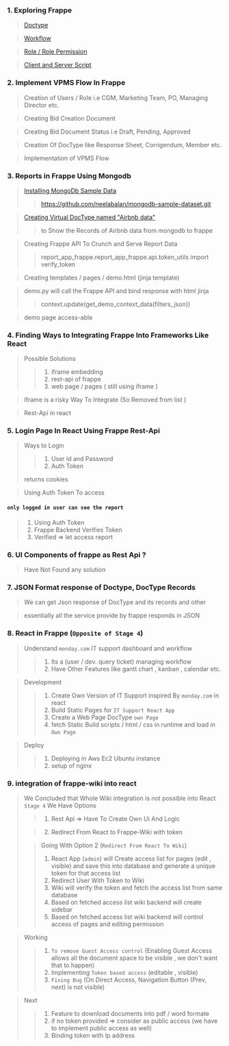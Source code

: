 

### 1. Exploring Frappe

> [Doctype](exploring_frappe/doctype.md)

>[Workflow](exploring_frappe/workflow.md) 

>[Role / Role Permission](exploring_frappe/role_and_role_permission.md)

>[Client and Server Script](exploring_frappe/client_and_server_script.md)

### 2. Implement VPMS Flow In Frappe

>Creation of Users / Role i.e CGM, Marketing Team, PO, Managing Director etc.

> Creating Bid Creation Document

>Creating Bid Document Status i.e Draft, Pending, Approved

>Creation Of DocType like Response Sheet,  Corrigendum, Member etc.

>Implementation of VPMS Flow


### 3. Reports in Frappe Using Mongodb

> [Installing MongoDb Sample Data](reports_in_frappe/installing_sample_data.md)
>> https://github.com/neelabalan/mongodb-sample-dataset.git

>[Creating Virtual DocType named "Airbnb data"](reports_in_frappe/creating_virtual_doctype_airbnb_data.md)
> > to Show the Records of Airbnb data from mongodb to frappe

> Creating Frappe API To Crunch and Serve Report Data
> >report_app_frappe.report_app_frappe.api.token_utils import verify_token


> Creating templates / pages / demo.html (jinja template)

>  demo.py will call the Frappe API and bind response with html jinja
> >context.update(get_demo_context_data(filters_json))

> demo page access-able 


### 4. Finding Ways to Integrating Frappe Into Frameworks Like React
> Possible Solutions
> > 1. iframe embedding
> > 2. rest-api of frappe
> > 3. web page  / pages ( still using iframe )

> Iframe is a risky Way To Integrate (So Removed from list )

> Rest-Api in react

### 5. Login Page In React Using Frappe Rest-Api

>Ways to Login 
> >1. User id and Password
> >2. Auth Token
>
> returns cookies 

> Using Auth Token To access

#### `only logged in user can see the report`
> 1. Using Auth Token
> 2. Frappe Backend Verifies Token
> 3. Verified => let access report

### 6. UI Components of frappe as Rest Api ?

> Have Not Found any solution

### 7.  JSON Format response of Doctype, DocType Records

>We can get Json response of DocType and its records and other 

>essentially all the service provide by frappe responds in JSON

### 8.  React in Frappe (`Opposite of Stage 4`)

>Understand `monday.com` IT support dashboard and workflow
>>1. Its a (user / dev. query ticket) managing workflow
>>2. Have Other Features like gantt chart , kanban , calendar etc.

>Development
>>1. Create Own Version of IT Support inspired By `monday.com` in react
>>2. Build Static Pages for `IT Support React App`
>>3. Create a Web Page DocType `own Page`
>>4. fetch Static Build scripts / html / css in runtime and load in `Own Page`

>Deploy
>> 1. Deploying in Aws Ec2 Ubuntu instance
>> 2. setup of nginx

### 9. integration of frappe-wiki into react

>We Concluded that Whole Wiki integration is not possible into React `Stage 4`
> We Have Options
> >1. Rest Api => Have To Create Own Ui And Logic
>
>>2. Redirect From React to Frappe-Wiki with token
>
> >Going With Option 2 (`Redirect From React To Wiki`)
>>
> >1. React App (`admin`) will Create access list for pages (edit , visible) and save this into database and generate a unique token for that access list
> >2. Redirect User With Token to Wiki
> >3. Wiki will verify the token and fetch the access list from same database 
> >4. Based on fetched access list wiki backend will create sidebar 
> >5. Based on fetched access list wiki backend will control access of pages and editing permission

>Working
> >1. `To remove Guest Access control` (Enabling Guest Access allows all the document space to be visible , we don't want that to happen)
> >2. Implementing `Token based access` (editable , visible)
> >3. `Fixing Bug` (On Direct Access,  Navigation Button (Prev, next) is not visible)

>Next
> >1. Feature to download documents into pdf / word formate
> >2. if no token provided => consider as public access (we have to implement public access as well)
> >3. Binding token with Ip address


